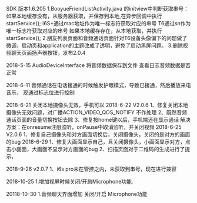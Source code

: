 SDK 版本1.6.205
1.BooyueFriendListActivity.java 的initview中判断获取串号：
             如果本地缓存没有，从服务器获取，并保存到本地,在异步回调中执行startService();
                       I6S+通过mac地址作为唯一标志符获取对应的串号
                       T6通过sn作为唯一标志符获取对应的串号
             如果本地缓存存在，从本地获取，并执行startService();
2.朋友列表页面和音频通话页面针对T6设备头像偏下的问题做了微调，启动页和application的主题改成了透明，避免了启动黑屏问题。
3.删除视频聊天页面扬声器按钮，发布2.0.4

2018-5-15
    AudioDeviceInterface  将音频数据保存到文件
    查看日志音频数据是否正常

2018-6-11
    音频通话在电话接通的时候触发护眼模式，导致已接通，然后播放来电音乐，
    现通过标志位进行控制

2018-6-21
    关闭本地摄像头无效，手机可以
2018-6-22 V2.0.6
    1、修复关闭本地摄像头无效问题，对广播ACTION_VIDEO_QOS_NOTIFY 不作处理
    2、既然音频通话页面的音量切换按钮去除
    3、修复按home键以后，手机端还在显示通话  解决方案：在onresume注册监听，onPause中取消监听，并关闭视频
2018-6-25 V2.0.6
    1、修复自己摄像头和对方画面切换后，关闭摄像头，关闭的是对方的画面的bug
2018-6-29
    1、修复大画面显示自己，且关闭摄像头，小画面显示对方，点击小画面，大画面不显示对方画面的bug
    2、扫描页面对于二维码的生成进行了提示，

2018-9-26 v2.0.7
    1、i6s pro未在管控之内，未获取到串号，现在进行兼容
    
2018-10-25
    1.增加视屏时候关闭/开启Microphone功能.

20118-10-30 
    1.音频聊天界面增加 关闭/开启 Microphone功能


